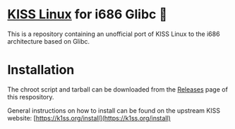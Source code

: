 # [KISS Linux](https://k1ss.org/) for i686 Glibc 🐂

This is a repository containing an unofficial port of KISS Linux to the i686 architecture based on Glibc.

# Installation

The chroot script and tarball can be downloaded from the [Releases](https://github.com/arvl130/kiss32-glibc-repo/releases) page of this respository.

General instructions on how to install can be found on the upstream KISS website: [https://k1ss.org/install](https://k1ss.org/install)
